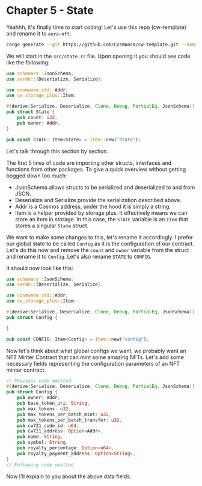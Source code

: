 # Chapter 5 - State

Yeahhh, it's finally time to start coding! 
Let's use this repo (cw-template) and rename it to `aura-nft`:

```sh
cargo generate --git https://github.com/CosmWasm/cw-template.git --name aura-nft
````

We will start in the `src/state.rs` file. Upon opening it you should see code like the following:

```rust
use schemars::JsonSchema;
use serde::{Deserialize, Serialize};

use cosmwasm_std::Addr;
use cw_storage_plus::Item;

#[derive(Serialize, Deserialize, Clone, Debug, PartialEq, JsonSchema)]
pub struct State {
    pub count: i32,
    pub owner: Addr,
}

pub const STATE: Item<State> = Item::new("state");
```

Let's talk through this section by section.

The first 5 lines of code are importing other structs, interfaces and functions from other packages. To give a quick overview without getting bogged down too much:

-   JsonSchema allows structs to be serialized and deserialized to and from JSON.
-   Deserialize and Serialize provide the serialization described above.
-   Addr is a Cosmos address, under the hood it is simply a string.
-   Item is a helper provided by storage plus. It effectively means we can store an item in storage. In this case, the `STATE` variable is an `Item` that stores a singular `State` struct.

We want to make some changes to this, let's rename it accordingly. I prefer our global state to be called `Config` as it is the configuration of our contract. Let's do this now and remove the `count` and `owner` variable from the struct and rename it to `Config`. Let's also rename `STATE` to `CONFIG`.

It should now look like this:

```rust
use schemars::JsonSchema;
use serde::{Deserialize, Serialize};

use cosmwasm_std::Addr;
use cw_storage_plus::Item;

#[derive(Serialize, Deserialize, Clone, Debug, PartialEq, JsonSchema)]
pub struct Config {

}

pub const CONFIG: Item<Config> = Item::new("config");
```

Now let's think about what global configs we want, we probably want an NFT Minter Contract that can mint some amazing NFTs. 
Let's add some necessary fields representing the configuration parameters of an NFT minter contract.

```rust
// Previous code omitted
#[derive(Serialize, Deserialize, Clone, Debug, PartialEq, JsonSchema)]
pub struct Config {
    pub owner: Addr,
    pub base_token_uri: String,
    pub max_tokens: u32,
    pub max_tokens_per_batch_mint: u32,
    pub max_tokens_per_batch_transfer: u32,
    pub cw721_code_id: u64,
    pub cw721_address: Option<Addr>,
    pub name: String,
    pub symbol: String,
    pub royalty_percentage: Option<u64>,
    pub royalty_payment_address: Option<String>,
}
// Following code omitted
```

Now I'll explain to you about the above data fields.

